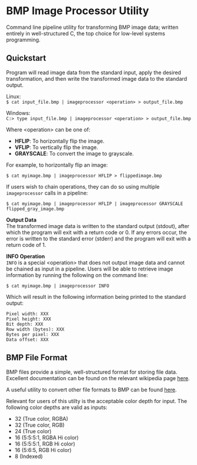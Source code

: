 # BMP Image Processor Utility
Command line pipeline utility for transforming BMP image data; written entirely in well-structured C, the top choice for low-level systems programming. 

## Quickstart
Program will read image data from the standard input, apply the desired transformation, and then write the transformed image data to the standard output.

Linux:  
```$ cat input_file.bmp | imageprocessor <operation> > output_file.bmp```

Windows:  
```C:> type input_file.bmp | imageprocessor <operation> > output_file.bmp```

Where \<operation\> can be one of:
- __HFLIP__: To horizontally flip the image.
- __VFLIP__: To vertically flip the image.
- __GRAYSCALE__: To convert the image to grayscale.

For example, to horizontally flip an image:

```$ cat myimage.bmp | imageprocessor HFLIP > flippedimage.bmp```

If users wish to chain operations, they can do so using multiple ```imageprocessor``` calls in a pipeline:

```$ cat myimage.bmp | imageprocessor HFLIP | imageprocessor GRAYSCALE flipped_gray_image.bmp```

__Output Data__   
The transformed image data is written to the standard output (stdout), after which the program will exit with a return code or 0. If any errors occur, the error is written to the standard error (stderr) and the program will exit with a return code of 1. 

__INFO Operation__  
```INFO``` is a special \<operation\> that does not output image data and cannot be chained as input in a pipeline. Users will be able to retrieve image information by running the following on the command line:

```$ cat myimage.bmp | imageprocessor INFO```

Which will result in the following information being printed to the standard output:

```
Pixel width: XXX  
Pixel height: XXX  
Bit depth: XXX  
Row width (bytes): XXX  
Bytes per pixel: XXX  
Data offset: XXX 
```

## BMP File Format
BMP files provide a simple, well-structured format for storing file data. Excellent documentation can be found on the relevant wikipedia page [here](https://en.wikipedia.org/wiki/BMP_file_format).

A useful utility to convert other file formats to BMP can be found [here](https://online-converting.com/image/convert2bmp).

Relevant for users of this utilty is the acceptable color depth for input. The following color depths are valid as inputs:
- 32 (True color, RGBA)
- 32 (True color, RGB)
- 24 (True color)
- 16 (5:5:5:1, RGBA Hi color)
- 16 (5:5:5:1, RGB Hi color)
- 16 (5:6:5, RGB Hi color)
- 8 (Indexed)
